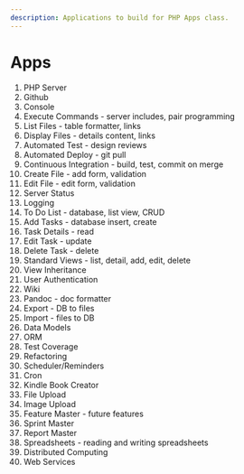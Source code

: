 ```yaml
---
description: Applications to build for PHP Apps class.
---
```


# Apps

1. PHP Server
2. Github
3. Console
4. Execute Commands - server includes, pair programming
5. List Files - table formatter, links
6. Display Files - details content, links
7. Automated Test - design reviews
8. Automated Deploy - git pull
9. Continuous Integration - build, test, commit on merge
10. Create File - add form, validation
11. Edit File - edit form, validation
12. Server Status
13. Logging
14. To Do List - database, list view, CRUD
15. Add Tasks - database insert, create
16. Task Details - read
17. Edit Task - update
18. Delete Task - delete
19. Standard Views - list, detail, add, edit, delete 
20. View Inheritance
21. User Authentication
22. Wiki
23. Pandoc - doc formatter
24. Export - DB to files
25. Import - files to DB
26. Data Models
27. ORM
28. Test Coverage
29. Refactoring
30. Scheduler/Reminders
31. Cron
32. Kindle Book Creator
33. File Upload
34. Image Upload
35. Feature Master - future features 
36. Sprint Master
37. Report Master
38. Spreadsheets - reading and writing spreadsheets
39. Distributed Computing
40. Web Services

